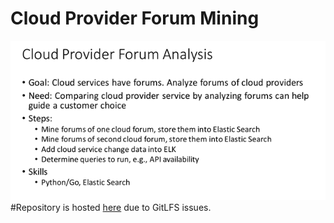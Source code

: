 # Cloud Provider Forum Mining
![Requirement](/imageslide.tiff)
#Repository is hosted [here](https://bitbucket.org/gupta_neha/cloud-final-project/src) due to GitLFS issues.
